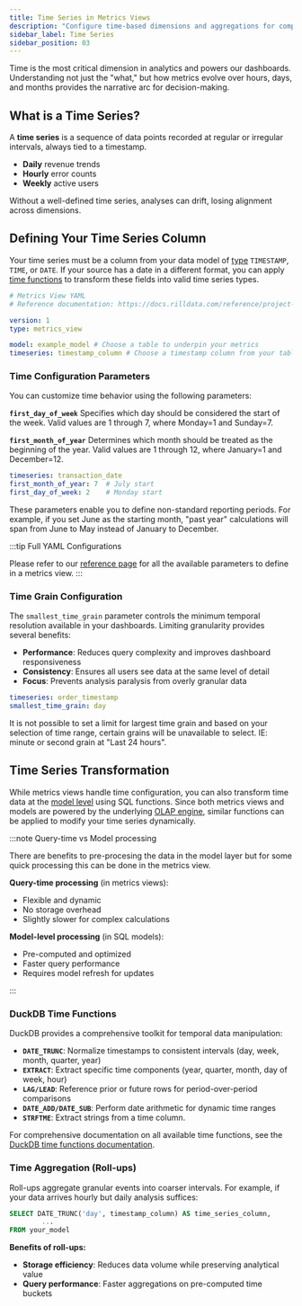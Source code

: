 ```yaml
---
title: Time Series in Metrics Views
description: "Configure time-based dimensions and aggregations for comprehensive temporal analysis"
sidebar_label: Time Series
sidebar_position: 03
---
```


Time is the most critical dimension in analytics and powers our dashboards. Understanding not just the "what," but how metrics evolve over hours, days, and months provides the narrative arc for decision-making.

## What is a Time Series?

A **time series** is a sequence of data points recorded at regular or irregular intervals, always tied to a timestamp. 
- **Daily** revenue trends
- **Hourly** error counts
- **Weekly** active users

Without a well-defined time series, analyses can drift, losing alignment across dimensions.

## Defining Your Time Series Column

Your time series must be a column from your data model of [type](https://duckdb.org/docs/sql/data_types/timestamp) `TIMESTAMP`, `TIME`, or `DATE`. If your source has a date in a different format, you can apply [time functions](https://duckdb.org/docs/sql/functions/timestamp) to transform these fields into valid time series types.

```yaml
# Metrics View YAML
# Reference documentation: https://docs.rilldata.com/reference/project-files/metrics_views

version: 1
type: metrics_view

model: example_model # Choose a table to underpin your metrics
timeseries: timestamp_column # Choose a timestamp column from your table
```

### Time Configuration Parameters

You can customize time behavior using the following parameters:

**`first_day_of_week`**
Specifies which day should be considered the start of the week. Valid values are 1 through 7, where Monday=1 and Sunday=7.

**`first_month_of_year`**
Determines which month should be treated as the beginning of the year. Valid values are 1 through 12, where January=1 and December=12.

```yaml
timeseries: transaction_date
first_month_of_year: 7  # July start
first_day_of_week: 2    # Monday start
```

These parameters enable you to define non-standard reporting periods. For example, if you set June as the starting month, "past year" calculations will span from June to May instead of January to December.

:::tip Full YAML Configurations

Please refer to our [reference page](/reference/project-files/metrics-views) for all the available parameters to define in a metrics view.
:::

### Time Grain Configuration

The `smallest_time_grain` parameter controls the minimum temporal resolution available in your dashboards. Limiting granularity provides several benefits:

- **Performance**: Reduces query complexity and improves dashboard responsiveness
- **Consistency**: Ensures all users see data at the same level of detail
- **Focus**: Prevents analysis paralysis from overly granular data


```yaml
timeseries: order_timestamp
smallest_time_grain: day
```


<!-- Valid until new time picker -->
It is not possible to set a limit for largest time grain and based on your selection of time range, certain grains will be unavailable to select. IE: minute or second grain at "Last 24 hours".

## Time Series Transformation

While metrics views handle time configuration, you can also transform time data at the [model level](/build/models) using SQL functions. Since both metrics views and models are powered by the underlying [OLAP engine](/connect/olap), similar functions can be applied to modify your time series dynamically.

:::note Query-time vs Model processing

There are benefits to pre-procesing the data in the model layer but for some quick processing this can be done in the metrics view.

**Query-time processing** (in metrics views):
- Flexible and dynamic
- No storage overhead
- Slightly slower for complex calculations

**Model-level processing** (in SQL models):
- Pre-computed and optimized
- Faster query performance
- Requires model refresh for updates

:::

### DuckDB Time Functions

DuckDB provides a comprehensive toolkit for temporal data manipulation:

- **`DATE_TRUNC`**: Normalize timestamps to consistent intervals (day, week, month, quarter, year)
- **`EXTRACT`**: Extract specific time components (year, quarter, month, day of week, hour)
- **`LAG/LEAD`**: Reference prior or future rows for period-over-period comparisons
- **`DATE_ADD/DATE_SUB`**: Perform date arithmetic for dynamic time ranges
- **`STRFTME`**: Extract strings from a time column.

<!-- 
```yaml
  - name: day_of_week
    expression: STRFTIME(last_login, '%A')
``` -->

For comprehensive documentation on all available time functions, see the [DuckDB time functions documentation](https://duckdb.org/docs/stable/sql/functions/timestamp.html).

### Time Aggregation (Roll-ups)

Roll-ups aggregate granular events into coarser intervals. For example, if your data arrives hourly but daily analysis suffices:

```sql
SELECT DATE_TRUNC('day', timestamp_column) AS time_series_column,
        ...  
FROM your_model
```

**Benefits of roll-ups:**
- **Storage efficiency**: Reduces data volume while preserving analytical value
- **Query performance**: Faster aggregations on pre-computed time buckets



<!-- ### Example

Heatmaps
- **Day of Week + Hour of Day**: Perfect for heat maps showing activity patterns

<img src='/img/build/metrics-view/heatmap.png' class='rounded-gif' />
<br />

Example of creating a day-of-week and hour-of-day dimension for heat maps:

```sql
SELECT 
    EXTRACT(dow FROM timestamp_column) AS day_of_week,
    EXTRACT(hour FROM timestamp_column) AS hour_of_day,
    ...
FROM your_model
``` 

```yaml
dimensions:
    - name: day_of_week
      expression: EXTRACT(dow FROM timestamp_column)
    - name: hour_of_day
      expression: EXTRACT(hour FROM timestamp_column)
```
 -->
